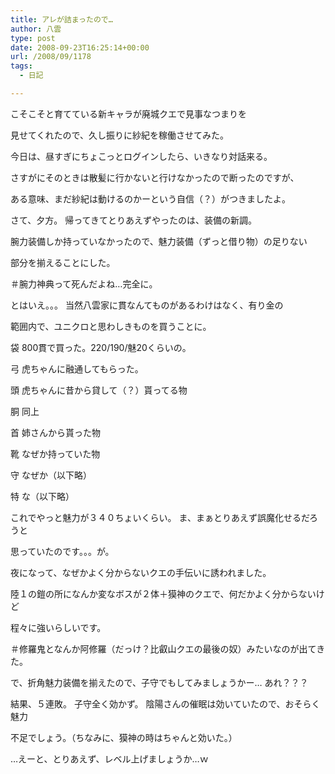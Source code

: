 ```yaml
---
title: アレが詰まったので…
author: 八雲
type: post
date: 2008-09-23T16:25:14+00:00
url: /2008/09/1178
tags:
  - 日記

---
```

こそこそと育てている新キャラが廃城クエで見事なつまりを
  
見せてくれたので、久し振りに紗紀を稼働させてみた。

今日は、昼すぎにちょこっとログインしたら、いきなり対話来る。
  
さすがにそのときは散髪に行かないと行けなかったので断ったのですが、
  
ある意味、まだ紗紀は動けるのかーという自信（？）がつきましたよ。

さて、夕方。 帰ってきてとりあえずやったのは、装備の新調。
  
腕力装備しか持っていなかったので、魅力装備（ずっと借り物）の足りない
  
部分を揃えることにした。
  
＃腕力神典って死んだよね…完全に。

とはいえ。。。 当然八雲家に貫なんてものがあるわけはなく、有り金の
  
範囲内で、ユニクロと思わしきものを買うことに。
  
袋 800貫で買った。220/190/魅20くらいの。
  
弓 虎ちゃんに融通してもらった。
  
頭 虎ちゃんに昔から貸して（？）貰ってる物
  
胴 同上
  
首 姉さんから貰った物
  
靴 なぜか持っていた物
  
守 なぜか（以下略）
  
特 な（以下略）

これでやっと魅力が３４０ちょいくらい。 ま、まぁとりあえず誤魔化せるだろうと
  
思っていたのです。。。が。
  
夜になって、なぜかよく分からないクエの手伝いに誘われました。
  
陸１の鎧の所になんか変なボスが２体＋獏神のクエで、何だかよく分からないけど
  
程々に強いらしいです。
  
＃修羅鬼となんか阿修羅（だっけ？比叡山クエの最後の奴）みたいなのが出てきた。
  
で、折角魅力装備を揃えたので、子守でもしてみましょうかー… あれ？？？
  
結果、５連敗。 子守全く効かず。 陰陽さんの催眠は効いていたので、おそらく魅力
  
不足でしょう。（ちなみに、獏神の時はちゃんと効いた。）

…えーと、とりあえず、レベル上げましょうか…ｗ
